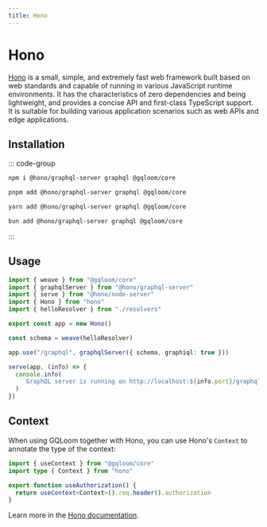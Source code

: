 ```yaml
---
title: Hono
---
```


# Hono

[Hono](https://hono.dev/) is a small, simple, and extremely fast web framework built based on web standards and capable of running in various JavaScript runtime environments. It has the characteristics of zero dependencies and being lightweight, and provides a concise API and first-class TypeScript support. It is suitable for building various application scenarios such as web APIs and edge applications.

## Installation

::: code-group
```sh [npm]
npm i @hono/graphql-server graphql @gqloom/core
```
```sh [pnpm]
pnpm add @hono/graphql-server graphql @gqloom/core
```
```sh [yarn]
yarn add @hono/graphql-server graphql @gqloom/core
```
```sh [bun]
bun add @hono/graphql-server graphql @gqloom/core
```
:::

## Usage

```ts
import { weave } from "@gqloom/core"
import { graphqlServer } from "@hono/graphql-server"
import { serve } from "@hono/node-server"
import { Hono } from "hono"
import { helloResolver } from "./resolvers"

export const app = new Hono()

const schema = weave(helloResolver)

app.use("/graphql", graphqlServer({ schema, graphiql: true }))

serve(app, (info) => {
  console.info(
    `GraphQL server is running on http://localhost:${info.port}/graphql`
  )
})
```

## Context

When using GQLoom together with Hono, you can use Hono's `Context` to annotate the type of the context:

```ts
import { useContext } from "@gqloom/core"
import type { Context } from "hono"

export function useAuthorization() {
  return useContext<Context>().req.header().authorization
}
```

Learn more in the [Hono documentation](https://hono.dev/docs/api/context). 